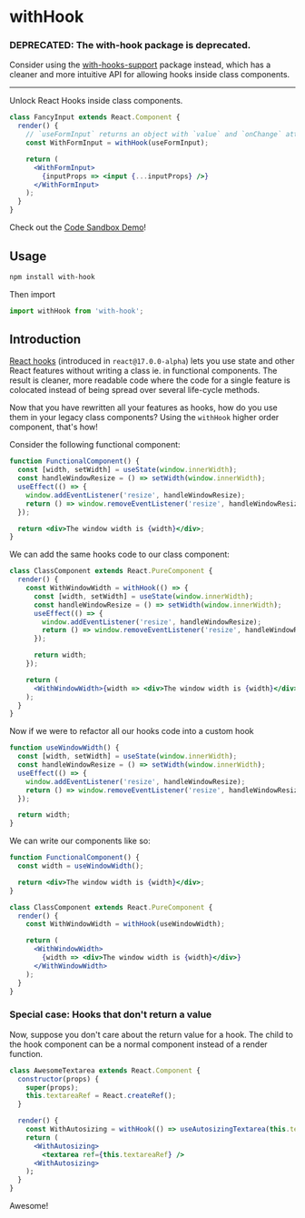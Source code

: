 # withHook

### DEPRECATED: The with-hook package is deprecated.
Consider using the [with-hooks-support](https://www.npmjs.com/package/with-hooks-support) package instead, which has a cleaner and more intuitive API for allowing hooks inside class components.

------

Unlock React Hooks inside class components.

```jsx
class FancyInput extends React.Component {
  render() {
    // `useFormInput` returns an object with `value` and `onChange` attributes.
    const WithFormInput = withHook(useFormInput);

    return (
      <WithFormInput>
        {inputProps => <input {...inputProps} />}
      </WithFormInput>
    );
  }
}
```

Check out the [Code Sandbox Demo](https://codesandbox.io/s/1rzlv358p7)!

## Usage

```bash
npm install with-hook
```

Then import
```js
import withHook from 'with-hook';
```

## Introduction

[React hooks](https://reactjs.org/docs/hooks-intro.html) (introduced in `react@17.0.0-alpha`) lets you use
state and other React features without writing a class ie. in functional components. The result is cleaner,
more readable code where the code for a single feature is colocated instead of being spread over several
life-cycle methods.

Now that you have rewritten all your features as hooks, how do you use them in your legacy class components?
Using the `withHook` higher order component, that's how!

Consider the following functional component:
```jsx
function FunctionalComponent() {
  const [width, setWidth] = useState(window.innerWidth);
  const handleWindowResize = () => setWidth(window.innerWidth);
  useEffect(() => {
    window.addEventListener('resize', handleWindowResize);
    return () => window.removeEventListener('resize', handleWindowResize);
  });

  return <div>The window width is {width}</div>;
}
```

We can add the same hooks code to our class component:
```jsx
class ClassComponent extends React.PureComponent {
  render() {
    const WithWindowWidth = withHook(() => {
      const [width, setWidth] = useState(window.innerWidth);
      const handleWindowResize = () => setWidth(window.innerWidth);
      useEffect(() => {
        window.addEventListener('resize', handleWindowResize);
        return () => window.removeEventListener('resize', handleWindowResize);
      });

      return width;
    });

    return (
      <WithWindowWidth>{width => <div>The window width is {width}</div>}</WithWindowWidth>
    );
  }
}
```

Now if we were to refactor all our hooks code into a custom hook
```jsx
function useWindowWidth() {
  const [width, setWidth] = useState(window.innerWidth);
  const handleWindowResize = () => setWidth(window.innerWidth);
  useEffect(() => {
    window.addEventListener('resize', handleWindowResize);
    return () => window.removeEventListener('resize', handleWindowResize);
  });

  return width;
}
```

We can write our components like so:
```jsx
function FunctionalComponent() {
  const width = useWindowWidth();

  return <div>The window width is {width}</div>;
}

class ClassComponent extends React.PureComponent {
  render() {
    const WithWindowWidth = withHook(useWindowWidth);

    return (
      <WithWindowWidth>
        {width => <div>The window width is {width}</div>}
      </WithWindowWidth>
    );
  }
}
```

### Special case: Hooks that don't return a value

Now, suppose you don't care about the return value for a hook.
The child to the hook component can be a normal component instead of a render function.
```jsx
class AwesomeTextarea extends React.Component {
  constructor(props) {
    super(props);
    this.textareaRef = React.createRef();
  }

  render() {
    const WithAutosizing = withHook(() => useAutosizingTextarea(this.textareaRef));
    return (
      <WithAutosizing>
        <textarea ref={this.textareaRef} />
      <WithAutosizing>
    );
  }
}
```
Awesome!
